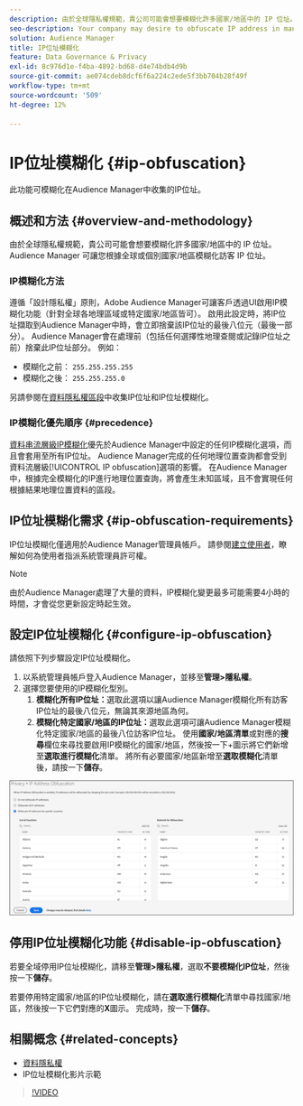 ```yaml
---
description: 由於全球隱私權規範，貴公司可能會想要模糊化許多國家/地區中的 IP 位址。Audience Manager 可讓您根據全球或個別國家/地區模糊化訪客 IP 位址。
seo-description: Your company may desire to obfuscate IP address in many countries due to global privacy regulations. Audience Manager allows you to obfuscate visitor IP addresses on a global or country-by-country basis.
solution: Audience Manager
title: IP位址模糊化
feature: Data Governance & Privacy
exl-id: 8c976d1e-f4ba-4892-bd68-d4e74bdb4d9b
source-git-commit: ae074cdeb8dcf6f6a224c2ede5f3bb704b28f49f
workflow-type: tm+mt
source-wordcount: '509'
ht-degree: 12%

---
```


# IP位址模糊化 {#ip-obfuscation}

此功能可模糊化在Audience Manager中收集的IP位址。

## 概述和方法 {#overview-and-methodology}

由於全球隱私權規範，貴公司可能會想要模糊化許多國家/地區中的 IP 位址。Audience Manager 可讓您根據全球或個別國家/地區模糊化訪客 IP 位址。

### IP模糊化方法

遵循「設計隱私權」原則，Adobe Audience Manager可讓客戶透過UI啟用IP模糊化功能（針對全球各地理區域或特定國家/地區皆可）。 啟用此設定時，將IP位址擷取到Audience Manager中時，會立即捨棄該IP位址的最後八位元（最後一部分）。 Audience Manager會在處理前（包括任何選擇性地理查閱或記錄IP位址之前）捨棄此IP位址部分。 例如：

* 模糊化之前： `255.255.255.255`
* 模糊化之後： `255.255.255.0`

另請參閱在[資料隱私權區段](/help/using/overview/data-security-and-privacy/data-privacy.md)中收集IP位址和IP位址模糊化。

### IP模糊化優先順序 {#precedence}

[資料串流層級IP模糊化](https://experienceleague.adobe.com/docs/experience-platform/edge/datastreams/configure.html?lang=en#create)優先於Audience Manager中設定的任何IP模糊化選項，而且會套用至所有IP位址。 Audience Manager完成的任何地理位置查詢都會受到資料流層級[!UICONTROL IP obfuscation]選項的影響。 在Audience Manager中，根據完全模糊化的IP進行地理位置查詢，將會產生未知區域，且不會實現任何根據結果地理位置資料的區段。

## IP位址模糊化需求 {#ip-obfuscation-requirements}

IP位址模糊化僅適用於Audience Manager管理員帳戶。 請參閱[建立使用者](/help/using/features/administration/administration-overview.md#create-users)，瞭解如何為使用者指派系統管理員許可權。

>[!NOTE]
>
> 由於Audience Manager處理了大量的資料，IP模糊化變更最多可能需要4小時的時間，才會從您更新設定時起生效。

## 設定IP位址模糊化 {#configure-ip-obfuscation}

請依照下列步驟設定IP位址模糊化。

1. 以系統管理員帳戶登入Audience Manager，並移至&#x200B;**管理>隱私權**。
2. 選擇您要使用的IP模糊化型別。
   1. **模糊化所有IP位址：**&#x200B;選取此選項以讓Audience Manager模糊化所有訪客IP位址的最後八位元，無論其來源地區為何。
   2. **模糊化特定國家/地區的IP位址：**&#x200B;選取此選項可讓Audience Manager模糊化特定國家/地區的最後八位訪客IP位址。 使用&#x200B;**國家/地區清單**&#x200B;或對應的&#x200B;**搜尋**&#x200B;欄位來尋找要啟用IP模糊化的國家/地區，然後按一下+圖示將它們新增至&#x200B;**選取進行模糊化**&#x200B;清單。 將所有必要國家/地區新增至&#x200B;**選取模糊化**&#x200B;清單後，請按一下&#x200B;**儲存**。

![](assets/ip-obfuscation.png)

## 停用IP位址模糊化功能 {#disable-ip-obfuscation}

若要全域停用IP位址模糊化，請移至&#x200B;**管理>隱私權**，選取&#x200B;**不要模糊化IP位址**，然後按一下&#x200B;**儲存**。

若要停用特定國家/地區的IP位址模糊化，請在&#x200B;**選取進行模糊化**&#x200B;清單中尋找國家/地區，然後按一下它們對應的&#x200B;**X**&#x200B;圖示。 完成時，按一下&#x200B;**儲存**。

## 相關概念 {#related-concepts}

* [資料隱私權](/help/using/overview/data-security-and-privacy/data-privacy.md)
* IP位址模糊化影片示範
>[!VIDEO](https://video.tv.adobe.com/v/27218/)
